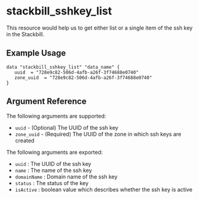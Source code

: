 # stackbill_sshkey_list

This resource would help us to get either list or a single item of the ssh key in the Stackbill.

## Example Usage

```
data "stackbill_sshkey_list" "data_name" {
   uuid  = "728e9c82-506d-4afb-a26f-3f74688e0740"
   zone_uuid  = "728e9c82-506d-4afb-a26f-3f74688e0740"
}

```

## Argument Reference

The following arguments are supported:

- `uuid` - (Optional) The UUID of the ssh key
- `zone_uuid` - (Required) The UUID of the zone in which ssh keys are created

The following arguments are exported:

- `uuid` : The UUID of the ssh key
- `name` : The name of the ssh key
- `domainName` : Domain name of the ssh key
- `status` : The status of the key
- `isActive` : boolean value which describes whether the ssh key is active
